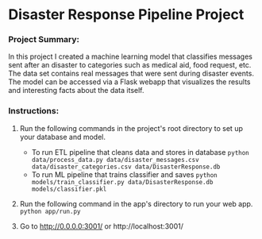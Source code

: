 # Disaster Response Pipeline Project

### Project Summary:
In this project I created a machine learning model that classifies messages sent after an disaster to categories such as medical aid, food request, etc.
The data set contains real messages that were sent during disaster events. The model can be accessed via a Flask webapp that visualizes the results and interesting facts about the data itself.

### Instructions:
1. Run the following commands in the project's root directory to set up your database and model.

    - To run ETL pipeline that cleans data and stores in database
        `python data/process_data.py data/disaster_messages.csv data/disaster_categories.csv data/DisasterResponse.db`
    - To run ML pipeline that trains classifier and saves
        `python models/train_classifier.py data/DisasterResponse.db models/classifier.pkl`

2. Run the following command in the app's directory to run your web app.
    `python app/run.py`

3. Go to http://0.0.0.0:3001/ or http://localhost:3001/
